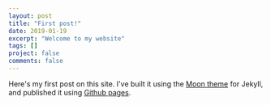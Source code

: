 ```yaml
---
layout: post
title: "First post!"
date: 2019-01-19
excerpt: "Welcome to my website"
tags: []
project: false
comments: false
---
```


Here's my first post on this site. I've built it using the [Moon theme](https://taylantatli.github.io/Moon/moon-theme/) for Jekyll, and published it using [Github pages](https://pages.github.com/).